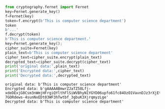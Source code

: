 ```python
from cryptography.fernet import Fernet
key=Fernet.generate_key()
f=Fernet(key)
token=f.encrypt(b'This is computer science department')
token
b'...'
f.decrypt(token)
b'This is computer science department.'
key=Fernet.generate_key();
cipher_suite=Fernet(key)
plain_text=b'This is computer science department'
cipher_text=cipher_suite.encrypt(plain_text)
decrypted_text=cipher_suite.decrypt(cipher_text)
print('original data:',plain_text)
print('Encrypted data:',cipher_text)
print('Decrypted data:',decrypted_text)
```

    original data: b'This is computer science department'
    Encrypted data: b'gAAAAABmwrZJaTZ58Lfj-xdeDExjG0Csm3nWmjHFrgiQYlthFlSiWVBhyN1YGYD06upfo61fc84OzO1VavnDJz3rXjEtS-7GORdews-4sunNxEDt03WF3hTwtbf_3gbuK3XjrqmyzLge'
    Decrypted data: b'This is computer science department'
    


```python

```


```python

```
